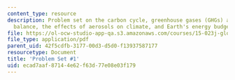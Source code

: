 ```yaml
---
content_type: resource
description: Problem set on the carbon cycle, greenhouse gases (GHGs) and radiation
  balance, the effects of aerosols on climate, and Earth's energy budget.
file: https://ol-ocw-studio-app-qa.s3.amazonaws.com/courses/15-023j-global-climate-change-economics-science-and-policy-spring-2008/ecad7aaf87144e62f63d77e08e03f179_assn1.pdf
file_type: application/pdf
parent_uid: 42f5cdfb-3177-00d3-d5d0-f13937587177
resourcetype: Document
title: 'Problem Set #1'
uid: ecad7aaf-8714-4e62-f63d-77e08e03f179
---
```

